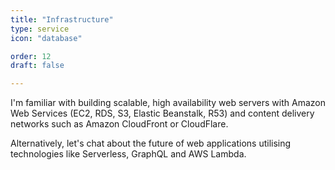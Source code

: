 ```yaml
---
title: "Infrastructure"
type: service
icon: "database"

order: 12
draft: false

---
```


I'm familiar with building scalable, high availability web servers with Amazon Web Services (EC2, RDS, S3, Elastic Beanstalk, R53) and content delivery networks such as Amazon CloudFront or CloudFlare.

Alternatively, let's chat about the future of web applications utilising technologies like Serverless, GraphQL and AWS Lambda.
